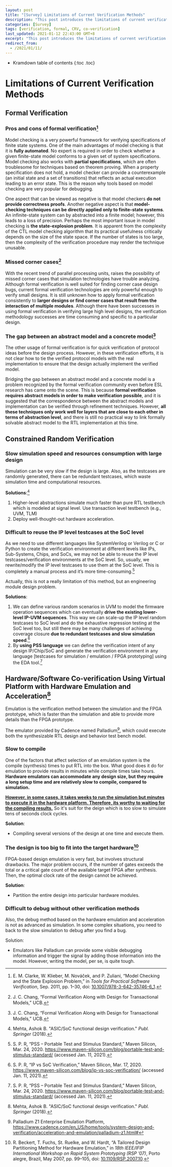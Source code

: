 ```yaml
---
layout: post
title: "[Survey] Limitations of Current Verification Methods"
description: "This post introduces the limitations of current verification methods, including formal verification, constrained random verification (CRV) and hardware-software co-verification using virtual platform with hardware emulation and acceleration."
categories: [Survey]
tags: [verification, formal, CRV, co-verification]
last_updated: 2021-01-12 22:43:00 GMT+8
excerpt: "This post introduces the limitations of current verification methods, including formal verification, constrained random verification (CRV) and hardware-software co-verification using virtual platform with hardware emulation and acceleration."
redirect_from:
  - /2021/01/11/
---
```


* Kramdown table of contents
{:toc .toc}
# Limitations of Current Verification Methods

## Formal Verification

### Pros and cons of formal verification[^4]

Model checking is a very powerful framework for verifying specifications of finite state systems. One of the main advantages of model checking is that it is **fully automated**. No expert is required in order to check whether a given finite-state model conforms to a given set of system specifications. Model checking also works with **partial specifications**, which are often troublesome for techniques based on theorem proving. When a property specification does not hold, a model checker can provide a counterexample (an initial state and a set of transitions) that reflects an actual execution leading to an error state. This is the reason why tools based on model checking are very popular for debugging.

One aspect that can be viewed as negative is that model checkers **do not provide correctness proofs**. Another negative aspect is that **model-checking techniques can be directly applied only to finite-state systems**. An infinite-state system can by abstracted into a finite model; however, this leads to a loss of precision. Perhaps the most important issue in model checking is **the state-explosion problem**. It is apparent from the complexity of the CTL model checking algorithm that its practical usefulness critically depends on the size of the state space. If the number of states is too large, then the complexity of the verification procedure may render the technique unusable.

### Missed corner cases[^1]

With the recent trend of parallel processing units, raises the possibility of missed corner cases
that simulation technologies have trouble analyzing. Although formal verification is well suited for finding corner case design bugs, current formal verification technologies are only powerful enough to verify small designs. It is still unknown how to apply formal verification consistently to **larger designs or find corner cases that result from the interaction of multiple modules**. Although there have been successes in using formal verification in verifying large high level designs, the verification methodology successes are time consuming and specific to a particular design.

### The gap between an abstract model and a concrete model[^1]

The other usage of formal verification is for quick verification of protocol ideas before the design process. However, in these verification efforts, it is not clear how to tie the verified protocol models with the real implementation to ensure that the design actually implement the verified model.

Bridging the gap between an abstract model and a concrete model is a problem recognized by the formal verification community even before ESL research has came onto the scene. This is because **formal verification requires abstract models in order to make verification possible**, and it is suggested that the correspondence between the abstract models and implementation can be verified through refinement techniques. However, **all these techniques only work well for layers that are close to each other in terms of abstraction level**, and there is still no practical way to link formally solvable abstract model to the RTL implementation at this time.

## Constrained Random Verification

### Slow simulation speed and resources consumption with large design

Simulation can be very slow if the design is large. Also, as the testcases are randomly generated, there can be redundant testcases, which waste simulation time and computational resources.

**Solutions**:[^5]

1. Higher-level abstractions simulate much faster than pure RTL testbench which is modeled at signal level. Use transaction level testbench (e.g., UVM, TLM)
2. Deploy well-thought-out hardware acceleration.

### Difficult to reuse the IP level testcases at the SoC level

As we need to use different languages like SystemVerilog or Verilog or C or Python to create the verification environment at different levels like IPs, Sub-Systems, Chips, and SoCs, we may not be able to reuse the IP level testcases/verification environments at the SoC level. So, usually, we rewrite/modify the IP level testcases to use them at the SoC level. This is completely a manual process and it’s more time-consuming.[^2]

Actually, this is not a really limitation of this method, but an engineering module design problem.

 **Solutions**: 

1. We can define various random scenarios in UVM to model the firmware operation sequences which can eventually **drive the existing lower-level IP-UVM sequences**. This way we can scale-up the IP level random testcases to SoC level and do the exhaustive regression testing at the SoC level too, but still there may be many challenges of achieving coverage closure **due to redundant testcases and slow simulation speed**.[^3]
2. By **using PSS language** we can define the verification intent of any design IP/Chip/SoC and generate the verification environment in any language [testcases for simulation / emulation / FPGA prototyping] using the EDA tool.[^2]

## Hardware/Software Co-verification Using Virtual Platform with Hardware Emulation and Acceleration[^5]

Emulation is the verification method between the simulation and the FPGA prototype, which is faster than the simulation and able to provide more details than the FPGA prototype.

The emulator provided by Cadence named Palladium[^6], which could execute both the synthesizable RTL design and behavior test bench model.

### Slow to compile

One of the factors that affect selection of an emulation system is the compile (synthesis) times to put RTL into the box. What good does it do for emulation to provide results in minutes while compile times take hours. **Hardware emulators can accommodate any design size, but they require a long setup time and are relatively slow to compile, compared to simulation.** 

<u>**However, in some cases, it takes weeks to run the simulation but minutes to execute it in the hardware platform. Therefore, its worthy to waiting for the compiling results.**</u> So it's suit for the deign which is too slow to simulate tens of seconds clock cycles.

**Solution**:

+ Compiling several versions of the design at one time and execute them.

### The design is too big to fit into the target hardware[^7]

FPGA-based design emulation is very fast, but involves structural drawbacks. The major problem occurs, if the number of gates exceeds the total or a critical gate count of the available target FPGA after synthesis. Then, the optimal clock rate of the design cannot be achieved.

**Solution**:

+ Partition the entire design into particular hardware modules.

### Difficult to debug without other verification methods

Also, the debug method based on the hardware emulation and acceleration is not as advanced as simulation. In some complex situations, you need to back to the slow simulation to debug after you find a bug.

Solution:

+ Emulators like Palladium can provide some visible debugging information and trigger the signal by adding those information into the model. However, writing the model, per se, is quite tough.

[^1]: J. C. Chang, “Formal Veriﬁcation Along with Design for Transactional Models,” UCB.
[^2]: S. P. R, “PSS – Portable Test and Stimulus Standard,” Maven Silicon, Mar. 24, 2020. https://www.maven-silicon.com/blog/portable-test-and-stimulus-standard/ (accessed Jan. 11, 2021).
[^3]: S. P. R, “IP vs SoC Verification,” Maven Silicon, Mar. 17, 2020. https://www.maven-silicon.com/blog/ip-vs-soc-verification/ (accessed Jan. 11, 2021).
[^4]: E. M. Clarke, W. Klieber, M. Nováček, and P. Zuliani, “Model Checking and the State Explosion Problem,” in *Tools for Practical Software Verification*, Sep. 2011, pp. 1–30, doi: [10.1007/978-3-642-35746-6_1](https://doi.org/10.1007/978-3-642-35746-6_1).
[^5]: Mehta, Ashok B. "ASIC/SoC functional design verification." *Publ. Springer* (2018).

[^6]: Palladium Z1 Enterprise Emulation Platform, https://www.cadence.com/en_US/home/tools/system-design-and-verification/acceleration-and-emulation/palladium-z1.html#

[^7]:R. Beckert, T. Fuchs, St. Ruelke, and W. Hardt, “A Tailored Design Partitioning Method for Hardware Emulation,” in *18th IEEE/IFIP International Workshop on Rapid System Prototyping (RSP ’07)*, Porto alegre, Brazil, May 2007, pp. 99–105, doi: [10.1109/RSP.2007.10](https://doi.org/10.1109/RSP.2007.10).
